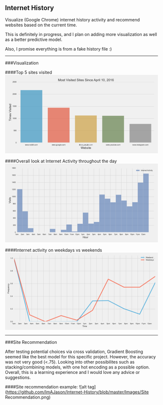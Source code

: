 ## Internet History

Visualize (Google Chrome) internet history activity and recommend websites based on the current time. 

This is definitely in progress, and I plan on adding more visualization as well as a better predictive model.

Also, I promise everything is from a fake history file :)

----

###Visualization

####Top 5 sites visited
![alt tag](https://github.com/ImAJason/Internet-History/blob/master/Images/Top5%20Sites.png)


####Overall look at Internet Activity throughout the day
![alt tag](https://github.com/ImAJason/Internet-History/blob/master/Images/histogram.png)


####Internet activity on weekdays vs weekends
![alt tag](https://github.com/ImAJason/Internet-History/blob/master/Images/weekdayend.png)

----

###Site Recommendation

After testing potential choices via cross validation, Gradient Boosting seemed like the best model for this specific project. However, the accuracy was not very good (<.75). Looking into other possibilites such as stacking/combining models, with one hot encoding as a possible option. Overall, this is a learning experience and I would love any advice or suggestions.

####Site recommendation example:
![alt tag](https://github.com/ImAJason/Internet-History/blob/master/Images/Site Recommendation.png)
